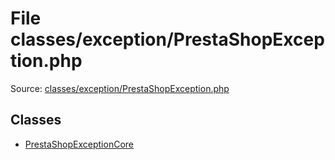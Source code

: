 File classes/exception/PrestaShopException.php
=========

Source: [classes/exception/PrestaShopException.php](https://github.com/PrestaShop/PrestaShop/blob/1.5.4.0/classes/exception/PrestaShopException.php)


Classes
-------

* [PrestaShopExceptionCore](class.PrestaShopExceptionCore.md)

